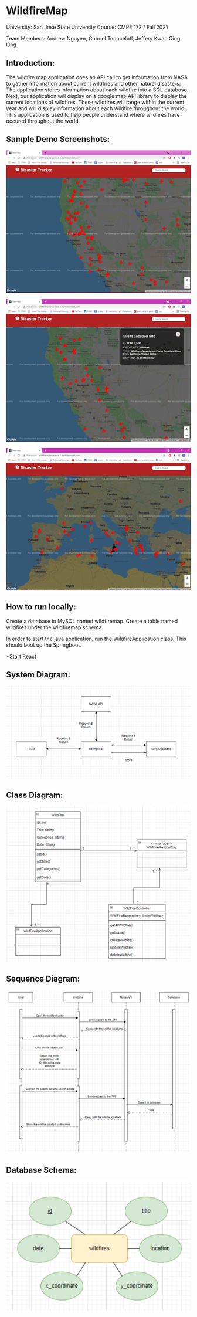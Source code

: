 ﻿# WildfireMap

University: San Jose State University
Course: CMPE 172 / Fall 2021

Team Members: Andrew Nguyen, Gabriel Tenocelotl, Jeffery Kwan Qing Ong

## Introduction:
The wildfire map application does an API call to get information from NASA to gather information about current wildfires and other natural disasters.
The application stores information about each wildfire into a SQL database. Next, our application will display on a google map API library to
display the current locations of wildfires. These wildfires will range within the current year and will display information about each wildfire throughout
the world. This application is used to help people understand where wildfires have occured throughout the world. 

## Sample Demo Screenshots: 

![Demo Screenshots](/Documentation/wildfireFrontPage.PNG?raw=true "Start Page")

![Demo Screenshots](/Documentation/secondExample.PNG?raw=true "More information on wildfires")

![Demo Screenshots](/Documentation/thirdExample.PNG?raw=true "Europe wildfires")

## How to run locally:

Create a database in MySQL named wildfiremap. Create a table named wildfires under the wildfiremap schema.

In order to start the java application, run the WildfireApplication class. This should boot up the
Springboot.

*Start React

## System Diagram:

![System Diagram](/Documentation/System%20Diagram.PNG?raw=true)

## Class Diagram:

![Class Diagram](/Documentation/Class%20Diagram.PNG?raw=true)

## Sequence Diagram:

![Sequence Diagram](/Documentation/Sequence%20Diagram.PNG?raw=true)

## Database Schema:

![Database Schema](/Documentation/Database%20Schema.PNG?raw=true)
